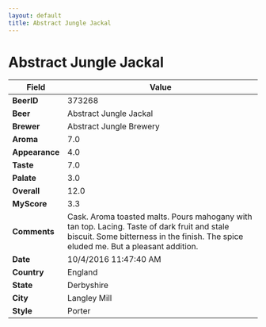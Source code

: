 ```yaml
---
layout: default
title: Abstract Jungle Jackal
---
```


# Abstract Jungle Jackal

| Field         | Value     |
|---------------|-----------|
| **BeerID** | 373268 |
| **Beer** | Abstract Jungle Jackal |
| **Brewer** | Abstract Jungle Brewery |
| **Aroma** | 7.0 |
| **Appearance** | 4.0 |
| **Taste** | 7.0 |
| **Palate** | 3.0 |
| **Overall** | 12.0 |
| **MyScore** | 3.3 |
| **Comments** | Cask. Aroma toasted malts. Pours mahogany with tan top. Lacing. Taste of dark fruit and stale biscuit. Some bitterness in the finish. The spice eluded me. But a pleasant addition. |
| **Date** | 10/4/2016 11:47:40 AM |
| **Country** | England |
| **State** | Derbyshire |
| **City** | Langley Mill |
| **Style** | Porter |
